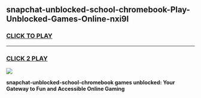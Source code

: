 
## snapchat-unblocked-school-chromebook-Play-Unblocked-Games-Online-nxi9l
<h3>
<a href="https://premium76.site?title=snapchat-unblocked-school-chromebook&ref=25A">CLICK TO PLAY</a></h3>
<hr>

<h3>
<a href="https://premium76.site?title=snapchat-unblocked-school-chromebook&ref=25A">CLICK 2 PLAY</a>
  
</h3>

<a href="https://premium76.site?title=snapchat-unblocked-school-chromebook&ref=25A"><img src="https://clearcache.store/games.png"></a>


**snapchat-unblocked-school-chromebook games unblocked: Your Gateway to Fun and Accessible Online Gaming**
